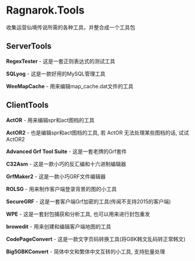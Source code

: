 # Ragnarok.Tools
收集运营仙境传说所需的各种工具，并整合成一个工具包

ServerTools
-----------

**RegexTester** 			- 这是一套正则表达式的测试工具

**SQLyog** 					- 这是一款好用的MySQL管理工具

**WeeMapCache** 			- 用来编辑map_cache.dat文件的工具

ClientTools
-----------

**ActOR** 					- 用来编辑spr和act图档的工具

**ActOR2**					- 也是编辑spr和act图档的工具, 若 ActOR 无法处理某些图档的话, 试试 ActOR2

**Advanced Grf Tool Suite** - 这是一套老牌的Grf套件

**C32Asm** 					- 这是一款小巧的反汇编和十六进制编辑器

**GrfMaker2**				- 这是一款小巧GRF文件编辑器

**ROLSG** 					- 用来制作客户端登录背景的图的小工具

**SecureGRF** 				- 这是一套客户端Grf加密的工具(传闻不支持2015的客户端)

**WPE** 					- 这是一套封包捕获和分析工具, 也可以用来进行封包重发

**browedit** 				- 用来创建和编辑客户端地图的工具

**CodePageConvert**			- 这是一款文字页码转换工具(将GBK韩文乱码转正常韩文)

**Big5GBKConvert**			- 简体中文和繁体中文互转的小工具, 支持批量处理